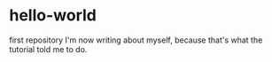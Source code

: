 # hello-world
first repository
I'm now writing about myself, because that's what the tutorial told me to do.
